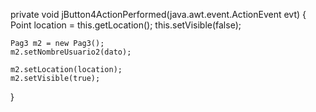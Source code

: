 private void jButton4ActionPerformed(java.awt.event.ActionEvent evt) {
    Point location = this.getLocation();
    this.setVisible(false);

    Pag3 m2 = new Pag3();
    m2.setNombreUsuario2(dato);

    m2.setLocation(location);
    m2.setVisible(true);
}

